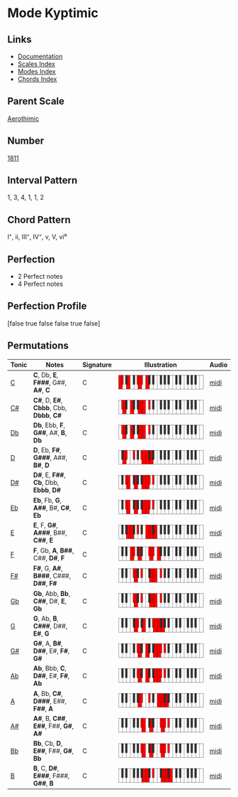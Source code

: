 # Mode Kyptimic

## Links

- [Documentation](index.md)
- [Scales Index](Scales.md)
- [Modes Index](Modes.md)
- [Chords Index](Chords.md)

## Parent Scale

[Aerothimic](ScaleAerothimic.md)

## Number

[1811](https://ianring.com/musictheory/scales/1811)

## Interval Pattern

1, 3, 4, 1, 1, 2

## Chord Pattern

I⁺, ii, III⁺, IV⁺, v, V, vi⁰

## Perfection

- 2 Perfect notes
- 4 Perfect notes

## Perfection Profile

[false true false false true false]

## Permutations

| Tonic | Notes | Signature | Illustration | Audio |
|-------|-------|-----------|--------------|-------|
| [C](ModeCNaturalKyptimic.md) | **C**, Db, **E**, **F###**, G##, **A#**, **C** | C | ![CNaturalKyptimic](ModeCNaturalKyptimic.png) | [midi](https://github.com/edipermadi/music/blob/main/docs/ModeCNaturalKyptimic.mid?raw=true) |
| [C#](ModeCSharpKyptimic.md) | **C#**, D, **E#**, **Cbbb**, Cbb, **Dbbb**, **C#** | C | ![CSharpKyptimic](ModeCSharpKyptimic.png) | [midi](https://github.com/edipermadi/music/blob/main/docs/ModeCSharpKyptimic.mid?raw=true) |
| [Db](ModeDFlatKyptimic.md) | **Db**, Ebb, **F**, **G##**, A#, **B**, **Db** | C | ![DFlatKyptimic](ModeDFlatKyptimic.png) | [midi](https://github.com/edipermadi/music/blob/main/docs/ModeDFlatKyptimic.mid?raw=true) |
| [D](ModeDNaturalKyptimic.md) | **D**, Eb, **F#**, **G###**, A##, **B#**, **D** | C | ![DNaturalKyptimic](ModeDNaturalKyptimic.png) | [midi](https://github.com/edipermadi/music/blob/main/docs/ModeDNaturalKyptimic.mid?raw=true) |
| [D#](ModeDSharpKyptimic.md) | **D#**, E, **F##**, **Cb**, Dbb, **Ebbb**, **D#** | C | ![DSharpKyptimic](ModeDSharpKyptimic.png) | [midi](https://github.com/edipermadi/music/blob/main/docs/ModeDSharpKyptimic.mid?raw=true) |
| [Eb](ModeEFlatKyptimic.md) | **Eb**, Fb, **G**, **A##**, B#, **C#**, **Eb** | C | ![EFlatKyptimic](ModeEFlatKyptimic.png) | [midi](https://github.com/edipermadi/music/blob/main/docs/ModeEFlatKyptimic.mid?raw=true) |
| [E](ModeENaturalKyptimic.md) | **E**, F, **G#**, **A###**, B##, **C##**, **E** | C | ![ENaturalKyptimic](ModeENaturalKyptimic.png) | [midi](https://github.com/edipermadi/music/blob/main/docs/ModeENaturalKyptimic.mid?raw=true) |
| [F](ModeFNaturalKyptimic.md) | **F**, Gb, **A**, **B##**, C##, **D#**, **F** | C | ![FNaturalKyptimic](ModeFNaturalKyptimic.png) | [midi](https://github.com/edipermadi/music/blob/main/docs/ModeFNaturalKyptimic.mid?raw=true) |
| [F#](ModeFSharpKyptimic.md) | **F#**, G, **A#**, **B###**, C###, **D##**, **F#** | C | ![FSharpKyptimic](ModeFSharpKyptimic.png) | [midi](https://github.com/edipermadi/music/blob/main/docs/ModeFSharpKyptimic.mid?raw=true) |
| [Gb](ModeGFlatKyptimic.md) | **Gb**, Abb, **Bb**, **C##**, D#, **E**, **Gb** | C | ![GFlatKyptimic](ModeGFlatKyptimic.png) | [midi](https://github.com/edipermadi/music/blob/main/docs/ModeGFlatKyptimic.mid?raw=true) |
| [G](ModeGNaturalKyptimic.md) | **G**, Ab, **B**, **C###**, D##, **E#**, **G** | C | ![GNaturalKyptimic](ModeGNaturalKyptimic.png) | [midi](https://github.com/edipermadi/music/blob/main/docs/ModeGNaturalKyptimic.mid?raw=true) |
| [G#](ModeGSharpKyptimic.md) | **G#**, A, **B#**, **D##**, E#, **F#**, **G#** | C | ![GSharpKyptimic](ModeGSharpKyptimic.png) | [midi](https://github.com/edipermadi/music/blob/main/docs/ModeGSharpKyptimic.mid?raw=true) |
| [Ab](ModeAFlatKyptimic.md) | **Ab**, Bbb, **C**, **D##**, E#, **F#**, **Ab** | C | ![AFlatKyptimic](ModeAFlatKyptimic.png) | [midi](https://github.com/edipermadi/music/blob/main/docs/ModeAFlatKyptimic.mid?raw=true) |
| [A](ModeANaturalKyptimic.md) | **A**, Bb, **C#**, **D###**, E##, **F##**, **A** | C | ![ANaturalKyptimic](ModeANaturalKyptimic.png) | [midi](https://github.com/edipermadi/music/blob/main/docs/ModeANaturalKyptimic.mid?raw=true) |
| [A#](ModeASharpKyptimic.md) | **A#**, B, **C##**, **E##**, F##, **G#**, **A#** | C | ![ASharpKyptimic](ModeASharpKyptimic.png) | [midi](https://github.com/edipermadi/music/blob/main/docs/ModeASharpKyptimic.mid?raw=true) |
| [Bb](ModeBFlatKyptimic.md) | **Bb**, Cb, **D**, **E##**, F##, **G#**, **Bb** | C | ![BFlatKyptimic](ModeBFlatKyptimic.png) | [midi](https://github.com/edipermadi/music/blob/main/docs/ModeBFlatKyptimic.mid?raw=true) |
| [B](ModeBNaturalKyptimic.md) | **B**, C, **D#**, **E###**, F###, **G##**, **B** | C | ![BNaturalKyptimic](ModeBNaturalKyptimic.png) | [midi](https://github.com/edipermadi/music/blob/main/docs/ModeBNaturalKyptimic.mid?raw=true) |
